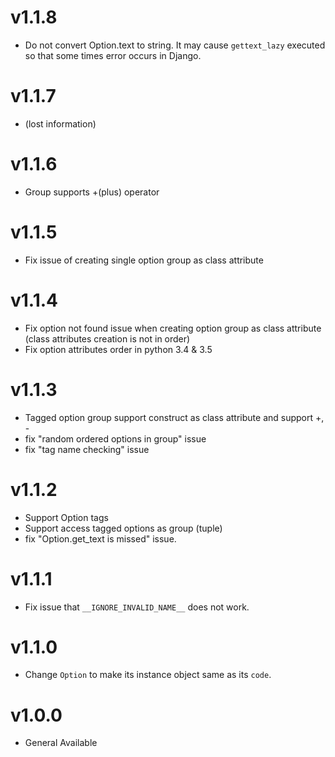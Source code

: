 
# v1.1.8

* Do not convert Option.text to string. It may cause `gettext_lazy` executed so that some times error occurs in Django.

# v1.1.7

* (lost information)

# v1.1.6

* Group supports +(plus) operator

# v1.1.5

* Fix issue of creating single option group as class attribute

# v1.1.4

* Fix option not found issue when creating option group as class attribute (class attributes creation is not in order)
* Fix option attributes order in python 3.4 & 3.5

# v1.1.3

* Tagged option group support construct as class attribute and support +, -
* fix "random ordered options in group" issue
* fix "tag name checking" issue

# v1.1.2

* Support Option tags 
* Support access tagged options as group (tuple)
* fix "Option.get_text is missed" issue.

# v1.1.1

* Fix issue that `__IGNORE_INVALID_NAME__` does not work.

# v1.1.0

* Change `Option` to make its instance object same as its `code`. 

# v1.0.0

* General Available